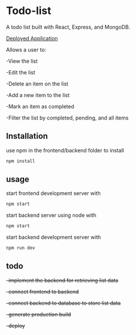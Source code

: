 # Todo-list

A todo list built with React, Express, and MongoDB. 

[Deployed Application](https://adams-todo-list.herokuapp.com/)

Allows a user to:

-View the list

-Edit the list

-Delete an item on the list

-Add a new item to the list

-Mark an item as completed

-Filter the list by completed, pending, and all items

## Installation

use npm in the frontend/backend folder to install
```bash
npm install
```

## usage

start frontend development server with
```bash
npm start
```
start backend server using node with 
```bash
npm start
```

start backend development server with 
```bash
npm run dev
```

## todo

~~-implement the backend for retrieving list data~~

~~-connect frontend to backend~~

~~-connect backend to database to store list data~~

~~-generate production build~~

~~-deploy~~

